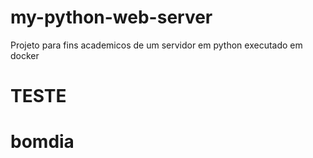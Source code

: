 # my-python-web-server
Projeto para fins academicos de um servidor em python executado em docker

# TESTE
# bomdia

